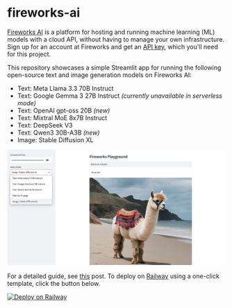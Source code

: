 # fireworks-ai
[Fireworks AI](https://fireworks.ai) is a platform for hosting and running machine learning (ML) models with a cloud API, without having to manage your own infrastructure. Sign up for an account at Fireworks and get an [API key](https://fireworks.ai/settings/users/api-keys), which you'll need for this project. 

This repository showcases a simple Streamlit app for running the following open-source text and image generation models on Fireworks AI:
* Text: Meta Llama 3.3 70B Instruct
* Text: Google Gemma 3 27B Instruct *(currently unavailable in serverless mode)*
* Text: OpenAI gpt-oss 20B *(new)*
* Text: Mixtral MoE 8x7B Instruct
* Text: DeepSeek V3
* Text: Qwen3 30B-A3B *(new)*
* Image: Stable Diffusion XL

![fireworks-sdxl](./fireworks-sdxl.png)

For a detailed guide, see [this](https://alphasec.io/running-open-source-generative-ai-models-on-fireworks-ai/) post. To deploy on [Railway](https://railway.app/?referralCode=alphasec) using a one-click template, click the button below.

[![Deploy on Railway](https://railway.app/button.svg)](https://railway.app/new/template/dYYPjx?referralCode=alphasec)
